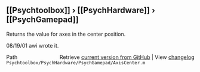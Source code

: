 ## [[Psychtoolbox]] &#8250; [[PsychHardware]] &#8250; [[PsychGamepad]]

Returns the value for axes in the center position.  
  
  
08/19/01  awi     wrote it.     




<div class="code_header" style="text-align:right;">
  <span style="float:left;">Path&nbsp;&nbsp;</span> <span class="counter">Retrieve <a href=
  "https://raw.github.com/Psychtoolbox-3/Psychtoolbox-3/beta/Psychtoolbox/PsychHardware/PsychGamepad/AxisCenter.m">current version from GitHub</a> | View <a href=
  "https://github.com/Psychtoolbox-3/Psychtoolbox-3/commits/beta/Psychtoolbox/PsychHardware/PsychGamepad/AxisCenter.m">changelog</a></span>
</div>
<div class="code">
  <code>Psychtoolbox/PsychHardware/PsychGamepad/AxisCenter.m</code>
</div>

